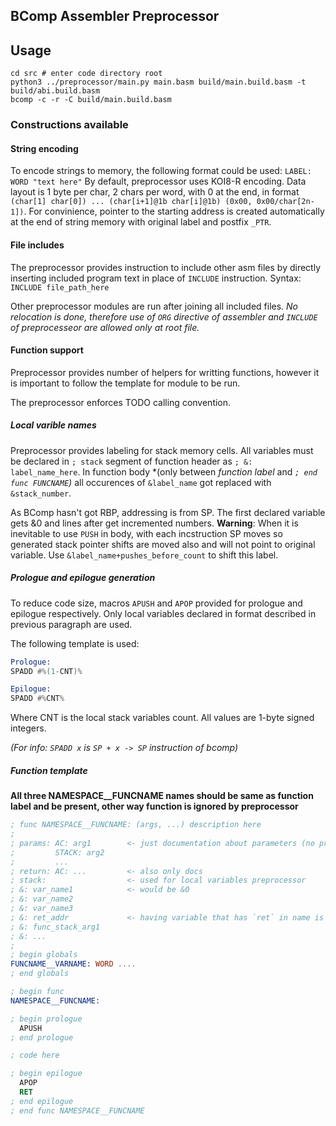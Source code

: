 ## BComp Assembler Preprocessor

## Usage

```shell
cd src # enter code directory root
python3 ../preprocessor/main.py main.basm build/main.build.basm -t build/abi.build.basm
bcomp -c -r -C build/main.build.basm
```

### Constructions available
#### String encoding 
To encode strings to memory, the following format could be used:
`LABEL: WORD "text here"`
By default, preprocessor uses KOI8-R encoding. Data layout is 1 byte per char, 2 chars per word, with 0 at the end, in format `(char[1] char[0]) ... (char[i+1]@1b char[i]@1b) (0x00, 0x00/char[2n-1])`.
For convinience, pointer to the starting address is created automatically at the end of string memory with original label and postfix `_PTR`. 

#### File includes
The preprocessor provides instruction to include other asm files by directly inserting included program text in place of `INCLUDE` instruction. 
Syntax: `INCLUDE file_path_here`

Other preprocessor modules are run after joining all included files. 
*No relocation is done, therefore use of `ORG` directive of assembler and `INCLUDE` of preprocesseor are allowed only at root file.*

#### Function support 
Preprocessor provides number of helpers for writting functions, however it is important to follow the template for module to be run. 

The preprocessor enforces TODO calling convention. 

##### Local varible names
Preprocessor provides labeling for stack memory cells. All variables must be declared in `; stack` segment of function header as `; &: label_name_here`. In function body *(only between *function label* and *`; end func FUNCNAME`)* all occurences of `&label_name` got replaced with `&stack_number`.  

As BComp hasn't got RBP, addressing is from SP. The first declared variable gets &0 and lines after get incremented numbers. **Warning**: When it is inevitable to use `PUSH` in body, with each incstruction SP moves so generated stack pointer shifts are moved also and will not point to original variable. Use `&label_name+pushes_before_count` to shift this label.

 
##### Prologue and epilogue generation
To reduce code size, macros `APUSH` and `APOP` provided for prologue and epilogue respectively.
Only local variables declared in format described in previous paragraph are used.

The following template is used:
```asm
Prologue:
SPADD #%(1-CNT)%

Epilogue:
SPADD #%CNT%
```
Where CNT is the local stack variables count. All values are 1-byte signed integers.

*(For info: `SPADD x` is `SP + x -> SP` instruction of bcomp)*

##### Function template
**All three NAMESPACE__FUNCNAME names should be same as function label and be present, other way function is ignored by preprocessor**

```asm
; func NAMESPACE__FUNCNAME: (args, ...) description here
; 
; params: AC: arg1        <- just documentation about parameters (no preprocessing)
;         STACK: arg2
;         ...
; return: AC: ...         <- also only docs
; stack:                  <- used for local variables preprocessor
; &: var_name1            <- would be &0
; &: var_name2
; &: var_name3
; &: ret_addr             <- having variable that has `ret` in name is signing that all following declarations ignored in prologue
; &: func_stack_arg1 
; &: ...
; 
; begin globals
FUNCNAME__VARNAME: WORD ....
; end globals

; begin func
NAMESPACE__FUNCNAME:

; begin prologue
  APUSH
; end prologue

; code here

; begin epilogue
  APOP  
  RET
; end epilogue
; end func NAMESPACE__FUNCNAME
```


